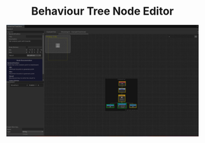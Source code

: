 <div align="center" valign="middle" style="page-break-after: always;">
<br>
<br>
<br>
<br>
<br>
<br>
<br>
<br>
    <h1>Behaviour Tree Node Editor</h1>
    <img src="Assets/Documentation/Images/behaviour-tree-editor.jpg"/>
</div>
